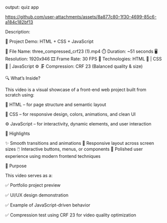 output: quiz app




https://github.com/user-attachments/assets/8a877c80-1f30-4699-85c6-a184c182bf13



Description:

🎥 Project Demo: HTML + CSS + JavaScript

📁 File Name: three_compressed_crf23 (1).mp4
⏱️ Duration: ~51 seconds
🖥️ Resolution: 1920x946
🎞️ Frame Rate: 30 FPS
🧩 Technologies: HTML 🧱 | CSS 🎨 | JavaScript ⚙️
🗜️ Compression: CRF 23 (Balanced quality & size)

🔍 What’s Inside?

This video is a visual showcase of a front-end web project built from scratch using:

🧱 HTML – for page structure and semantic layout

🎨 CSS – for responsive design, colors, animations, and clean UI

⚙️ JavaScript – for interactivity, dynamic elements, and user interaction

🌟 Highlights

✨ Smooth transitions and animations
🧭 Responsive layout across screen sizes
🖱️ Interactive buttons, menus, or components
🎯 Polished user experience using modern frontend techniques

🎯 Purpose

This video serves as a:

✅ Portfolio project preview

✅ UI/UX design demonstration

✅ Example of JavaScript-driven behavior

✅ Compression test using CRF 23 for video quality optimization


